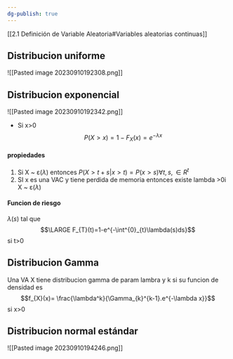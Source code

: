 ```yaml
---
dg-publish: true
---
```

[[2.1 Definición de Variable Aleatoria#Variables aleatorias continuas]]

## Distribucion uniforme
![[Pasted image 20230910192308.png]]

## Distribucion exponencial 
![[Pasted image 20230910192342.png]]
- Si x>0 $$P(X>x)= 1-F_{X}(x)=e^{-\lambda x}$$
#### propiedades
1. Si X ~ $\upepsilon(\lambda)$ entonces $P(X>t+s|x>t)= P(x>s) \forall t, s, \in R^t$
2. SI x es una VAC y tiene perdida de memoria entonces existe lambda >0i X ~ $\upepsilon(\lambda)$
#### Funcion de riesgo 
$\lambda(s)$ tal que
$$\LARGE F_{T}(t)=1-e^{-\int^{0}_{t}\lambda(s)ds}$$ si t>0


## Distribucion Gamma
Una VA X tiene distribucion gamma de param lambra y k si su funcion de densidad es 
$$f_{X}(x)= \frac{\lambda^k}{\Gamma_{k}^{k-1}.e^{-\lambda x}}$$
si x>0



## Distribucion normal estándar
![[Pasted image 20230910194246.png]]